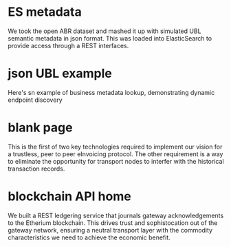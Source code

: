 # ES metadata
We took the open ABR dataset and mashed it up with simulated UBL semantic metadata in json format.
This was loaded into ElasticSearch to provide access through a REST interfaces.

# json UBL example
Here's sn example of business metadata lookup, demonstrating dynamic endpoint discovery

# blank page
This is the first of two key technologies required to implement our vision for a trustless, peer to peer eInvoicing protocol.
The other requirement is a way to eliminate the opportunity for transport nodes to interfer with the historical transaction records.

# blockchain API home
We built a REST ledgering service that journals gateway acknowledgements to the Etherium blockchain.
This drives trust and sophistocation out of the gateway network, ensuring a neutral transport layer with the commodity characteristics we need to achieve the economic benefit.